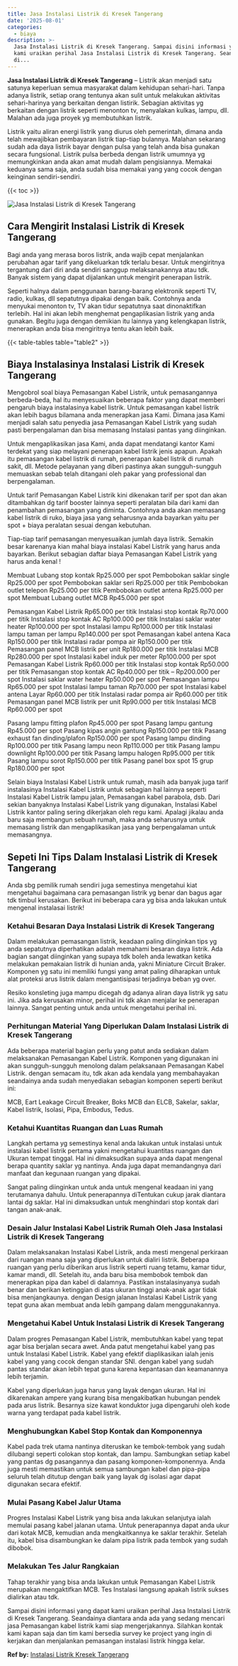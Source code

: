 ```yaml
---
title: Jasa Instalasi Listrik di Kresek Tangerang
date: '2025-08-01'
categories:
  - biaya
description: >-
  Jasa Instalasi Listrik di Kresek Tangerang. Sampai disini informasi yang dapat
  kami uraikan perihal Jasa Instalasi Listrik di Kresek Tangerang. Seandainya
  di...
---
```


**Jasa Instalasi Listrik di Kresek Tangerang** – Listrik akan menjadi satu satunya keperluan semua masyarakat dalam kehidupan sehari-hari. Tanpa adanya listrik, setiap orang tentunya akan sulit untuk melakukan aktivitas sehari-harinya yang berkaitan dengan listirik. Sebagian aktivitas yg berkaitan dengan listrik seperti menonton tv, menyalakan kulkas, lampu, dll. Malahan ada juga proyek yg membutuhkan listrik.

Listrik yaitu aliran energi listrik yang diurus oleh pemerintah, dimana anda telah mewajibkan pembayaran listrik tiap-tiap bulannya. Malahan sekarang sudah ada daya listrik bayar dengan pulsa yang telah anda bisa gunakan secara fungsional. Listrik pulsa berbeda dengan listrik umumnya yg memungkinkan anda akan amat mudah dalam pengisiannya. Memakai keduanya sama saja, anda sudah bisa memakai yang yang cocok dengan keinginan sendiri-sendiri.

{{< toc >}}

![Jasa Instalasi Listrik di Kresek Tangerang](/images/instalasi-listrik-murah04.png)

## Cara Mengirit Instalasi Listrik di Kresek Tangerang

Bagi anda yang merasa boros listrik, anda wajib cepat menjalankan perubahan agar tarif yang dikeluarkan tdk terlalu besar. Untuk mengiritnya tergantung dari diri anda sendiri sanggup melaksanakannya atau tdk. Banyak sistem yang dapat dijalankan untuk mengirit penerapan listrik.

Seperti halnya dalam penggunaan barang-barang elektronik seperti TV, radio, kulkas, dll sepatutnya dipakai dengan baik. Contohnya anda menyukai menonton tv, TV akan tidur sepatutnya saat dinonaktifkan terlebih. Hal ini akan lebih menghemat pengaplikasian listrik yang anda gunakan. Begitu juga dengan demikian itu lainnya yang kelengkapan listrik, menerapkan anda bisa mengiritnya tentu akan lebih baik.

{{< table-tables table="table2" >}}

## Biaya Instalasinya Instalasi Listrik di Kresek Tangerang

Mengobrol soal biaya Pemasangan Kabel Listrik, untuk pemasangannya berbeda-beda, hal itu menyesuaikan beberapa faktor yang dapat memberi pengaruh biaya instalasinya kabel listrik. Untuk pemasangan kabel listrik akan lebih bagus bilamana anda menerapkan jasa Kami. Dimana jasa Kami menjadi salah satu penyedia jasa Pemasangan Kabel Listrik yang sudah pasti berpengalaman dan bisa memasang Instalasi pantas yang diinginkan.

Untuk mengaplikasikan jasa Kami, anda dapat mendatangi kantor Kami terdekat yang siap melayani penerapan kabel listrik jenis apapun. Apakah itu pemasangan kabel listrik di rumah, penerapan kabel listrik di rumah sakit, dll. Metode pelayanan yang diberi pastinya akan sungguh-sungguh memuaskan sebab telah ditangani oleh pakar yang professional dan berpengalaman.

Untuk tarif Pemasangan Kabel Listrik kini dikenakan tarif per spot dan akan ditambahkan dg tarif booster lainnya seperti peralatan bila dari kami dan penambahan pemasangan yang diminta. Contohnya anda akan memasang kabel listrik di ruko, biaya jasa yang seharusnya anda bayarkan yaitu per spot + biaya peralatan sesuai dengan kebutuhan.

Tiap-tiap tarif pemasangan menyesuaikan jumlah daya listrik. Semakin besar karenanya kian mahal biaya instalasi Kabel Listrik yang harus anda bayarkan. Berikut sebagian daftar biaya Pemasangan Kabel Listrik yang harus anda kenal !

Membuat Lubang stop kontak Rp25.000 per spot Pembobokan saklar single Rp25.000 per spot Pembobokan saklar seri Rp25.000 per titik Pembobokan outlet telepon Rp25.000 per titik Pembobokan outlet antena Rp25.000 per spot Membuat Lubang outlet MCB Rp45.000 per spot

Pemasangan Kabel Listrik Rp65.000 per titik Instalasi stop kontak Rp70.000 per titik Instalasi stop kontak AC Rp100.000 per titik Instalasi saklar water heater Rp100.000 per spot Instalasi lampu Rp100.000 per titik Instalasi lampu taman per lampu Rp140.000 per spot Pemasangan kabel antena Kaca Rp150.000 per titik Instalasi radar pompa air Rp150.000 per titik Pemasangan panel MCB listrik per unit Rp180.000 per titik Instalasi MCB Rp280.000 per spot Instalasi kabel induk per meter Rp100.000 per spot Pemasangan Kabel Listrik Rp60.000 per titik Instalasi stop kontak Rp50.000 per titik Pemasangan stop kontak AC Rp40.000 per titik – Rp200.000 per spot Instalasi saklar water heater Rp50.000 per spot Pemasangan lampu Rp65.000 per spot Instalasi lampu taman Rp70.000 per spot Instalasi kabel antena Layar Rp60.000 per titik Instalasi radar pompa air Rp60.000 per titik Pemasangan panel MCB listrik per unit Rp90.000 per titik Instalasi MCB Rp60.000 per spot

Pasang lampu fitting plafon Rp45.000 per spot Pasang lampu gantung Rp45.000 per spot Pasang kipas angin gantung Rp150.000 per titik Pasang exhaust fan dinding/plafon Rp150.000 per spot Pasang lampu dinding Rp100.000 per titik Pasang lampu neon Rp110.000 per titik Pasang lampu downlight Rp100.000 per titik Pasang lampu halogen Rp95.000 per titik Pasang lampu sorot Rp150.000 per titik Pasang panel box spot 15 grup Rp180.000 per spot

Selain biaya Instalasi Kabel Listrik untuk rumah, masih ada banyak juga tarif instalasinya Instalasi Kabel Listrik untuk sebagian hal lainnya seperti Instalasi Kabel Listrik lampu jalan, Pemasangan kabel parabola, dsb. Dari sekian banyaknya Instalasi Kabel Listrik yang digunakan, Instalasi Kabel Listrik kantor paling sering dikerjakan oleh regu kami. Apalagi jikalau anda baru saja membangun sebuah rumah, maka anda seharusnya untuk memasang listrik dan mengaplikasikan jasa yang berpengalaman untuk memasangnya.

## Sepeti Ini Tips Dalam Instalasi Listrik di Kresek Tangerang


Anda sbg pemilik rumah sendiri juga semestinya mengetahui kiat mengetahui bagaimana cara pemasangan listrik yg benar dan bagus agar tdk timbul kerusakan. Berikut ini beberapa cara yg bisa anda lakukan untuk mengenal instalasai listrik!

### Ketahui Besaran Daya Instalasi Listrik di Kresek Tangerang

Dalam melakukan pemasangan listrik, keadaan paling diinginkan tips yg anda sepatutnya diperhatikan adalah memahami besaran daya listrik. Ada bagian sangat diinginkan yang supaya tdk boleh anda lewatkan ketika melakukan pemakaian listrik di hunian anda, yakni Miniature Circuit Braker. Komponen yg satu ini memiliki fungsi yang amat paling diharapkan untuk alat proteksi arus listrik dalam mengantisipasi terjadinya beban yg over.

Resiko konsleting juga mampu dicegah dg adanya aliran daya listrik yg satu ini. Jika ada kerusakan minor, perihal ini tdk akan menjalar ke penerapan lainnya. Sangat penting untuk anda untuk mengetahui perihal ini.

### Perhitungan Material Yang Diperlukan Dalam Instalasi Listrik di Kresek Tangerang

Ada beberapa material bagian perlu yang patut anda sediakan dalam melaksanakan Pemasangan Kabel Listrik. Komponen yang digunakan ini akan sungguh-sungguh menolong dalam pelaksanaan Pemasangan Kabel Listrik. dengan semacam itu, tdk akan ada kendala yang membahayakan seandainya anda sudah menyediakan sebagian komponen seperti berikut ini:

MCB, Eart Leakage Circuit Breaker, Boks MCB dan ELCB, Sakelar, saklar, Kabel listrik, Isolasi, Pipa, Embodus, Tedus.

### Ketahui Kuantitas Ruangan dan Luas Rumah

Langkah pertama yg semestinya kenal anda lakukan untuk instalasi untuk instalasi kabel listrik pertama yakni mengetahui kuantitas ruangan dan Ukuran tempat tinggal. Hal ini dimaksudkan supaya anda dapat mengenal berapa quantity saklar yg nantinya. Anda juga dapat memandangnya dari manfaat dan kegunaan ruangan yang dipakai.

Sangat paling diinginkan untuk anda untuk mengenal keadaan ini yang terutamanya dahulu. Untuk penerapannya diTentukan cukup jarak diantara lantai dg saklar. Hal ini dimaksudkan untuk menghindari stop kontak dari tangan anak-anak.

### Desain Jalur Instalasi Kabel Listrik Rumah Oleh Jasa Instalasi Listrik di Kresek Tangerang

Dalam melaksanakan Instalasi Kabel Listrik, anda mesti mengenal perkiraan dari ruangan mana saja yang diperlukan untuk dialiri listrik. Beberapa ruangan yang perlu diberikan arus listrik seperti ruang tetamu, kamar tidur, kamar mandi, dll. Setelah itu, anda baru bisa membobok tembok dan menerapkan pipa dan kabel di dalamnya. Pastikan instalasinyanya sudah benar dan berikan ketinggian di atas ukuran tinggi anak-anak agar tidak bisa menjangkaunya. dengan Design jalanan Instalasi Kabel Listrik yang tepat guna akan membuat anda lebih gampang dalam menggunakannya.

### Mengetahui Kabel Untuk Instalasi Listrik di Kresek Tangerang

Dalam progres Pemasangan Kabel Listrik, membutuhkan kabel yang tepat agar bisa berjalan secara awet. Anda patut mengetahui kabel yang pas untuk Instalasi Kabel Listrik. Kabel yang efektif diaplikasikan ialah jenis kabel yang yang cocok dengan standar SNI. dengan kabel yang sudah pantas standar akan lebih tepat guna karena kepantasan dan keamanannya lebih terjamin.

Kabel yang diperlukan juga harus yang layak dengan ukuran. Hal ini dikarenakan ampere yang kurang bisa mengakibatkan hubungan pendek pada arus listrik. Besarnya size kawat konduktor juga dipengaruhi oleh kode warna yang terdapat pada kabel listrik.

### Menghubungkan Kabel Stop Kontak dan Komponennya

Kabel pada trek utama nantinya diteruskan ke tembok-tembok yang sudah dilubangi seperti colokan stop kontak, dan lampu. Sambungkan setiap kabel yang pantas dg pasangannya dan pasang komponen-komponennya. Anda juga mesti memastikan untuk semua sambungan kabel dan pipa-pipa seluruh telah ditutup dengan baik yang layak dg isolasi agar dapat digunakan secara efektif.

### Mulai Pasang Kabel Jalur Utama

Progres Instalasi Kabel Listrik yang bisa anda lakukan selanjutya ialah memulai pasang kabel jalanan utama. Untuk penerapannya dapat anda ukur dari kotak MCB, kemudian anda mengkaitkannya ke saklar terakhir. Setelah itu, kabel bisa disambungkan ke dalam pipa listrik pada tembok yang sudah dibobok.

### Melakukan Tes Jalur Rangkaian

Tahap terakhir yang bisa anda lakukan untuk Pemasangan Kabel Listrik merupakan mengaktifkan MCB. Tes Instalasi langsung apakah listrik sukses dialirkan atau tdk.

Sampai disini informasi yang dapat kami uraikan perihal Jasa Instalasi Listrik di Kresek Tangerang. Seandainya diantara anda ada yang sedang mencari jasa Pemasangan kabel listrik kami siap mengerjakannya. Silahkan kontak kami kapan saja dan tim kami bersedia survey ke project yang ingin di kerjakan dan menjalankan pemasangan instalasi listrik hingga kelar.

**Ref by:** [Instalasi Listrik Kresek Tangerang](https://id.wikipedia.org/wiki/Instalasi)
